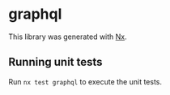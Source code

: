 # graphql

This library was generated with [Nx](https://nx.dev).

## Running unit tests

Run `nx test graphql` to execute the unit tests.
